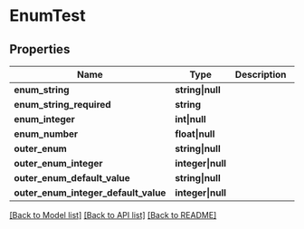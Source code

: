 # EnumTest

## Properties

Name | Type | Description | Notes
------------ | ------------- | ------------- | -------------
**enum_string** | **string&vert;null** |  | [optional]
**enum_string_required** | **string** |  |
**enum_integer** | **int&vert;null** |  | [optional]
**enum_number** | **float&vert;null** |  | [optional]
**outer_enum** | **string&vert;null** |  | [optional]
**outer_enum_integer** | **integer&vert;null** |  | [optional]
**outer_enum_default_value** | **string&vert;null** |  | [optional]
**outer_enum_integer_default_value** | **integer&vert;null** |  | [optional]

[[Back to Model list]](../../README.md#models) [[Back to API list]](../../README.md#api-endpoints) [[Back to README]](../../README.md)
